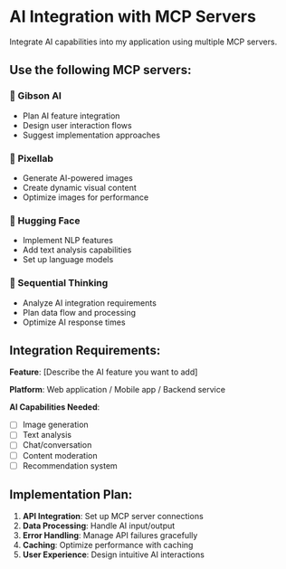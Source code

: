 # AI Integration with MCP Servers

Integrate AI capabilities into my application using multiple MCP servers.

## Use the following MCP servers:

### 🤖 Gibson AI
- Plan AI feature integration
- Design user interaction flows
- Suggest implementation approaches

### 🎨 Pixellab
- Generate AI-powered images
- Create dynamic visual content
- Optimize images for performance

### 🤗 Hugging Face
- Implement NLP features
- Add text analysis capabilities
- Set up language models

### 🧠 Sequential Thinking
- Analyze AI integration requirements
- Plan data flow and processing
- Optimize AI response times

## Integration Requirements:

**Feature**: [Describe the AI feature you want to add]

**Platform**: Web application / Mobile app / Backend service

**AI Capabilities Needed**:
- [ ] Image generation
- [ ] Text analysis
- [ ] Chat/conversation
- [ ] Content moderation
- [ ] Recommendation system

## Implementation Plan:

1. **API Integration**: Set up MCP server connections
2. **Data Processing**: Handle AI input/output
3. **Error Handling**: Manage API failures gracefully
4. **Caching**: Optimize performance with caching
5. **User Experience**: Design intuitive AI interactions


